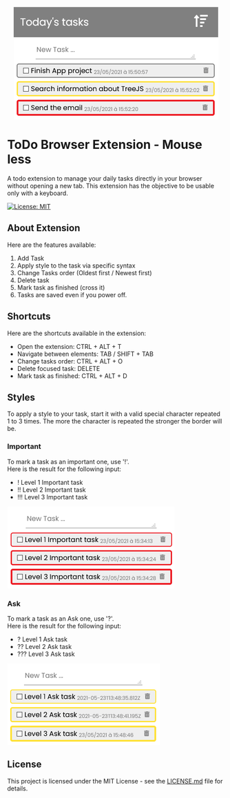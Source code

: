 <center><img src="./Preview.png"></center>

# ToDo Browser Extension - Mouse less

A todo extension to manage your daily tasks directly in your browser without opening a new tab. This extension has the objective to be usable only with a keyboard.


[![License: MIT](https://img.shields.io/badge/License-MIT-yellow.svg)](https://opensource.org/licenses/MIT)

## About Extension

Here are the features available: 

1. Add Task
2. Apply style to the task via specific syntax
3. Change Tasks order (Oldest first / Newest first)
4. Delete task
5. Mark task as finished (cross it) 
6. Tasks are saved even if you power off.

## Shortcuts

Here are the shortcuts available in the extension: 

 - Open the extension: CTRL + ALT + T
 - Navigate between elements: TAB / SHIFT + TAB
 - Change tasks order: CTRL + ALT + O
 - Delete focused task: DELETE
 - Mark task as finished: CTRL + ALT + D 

## Styles

To apply a style to your task, start it with a valid special character repeated 1 to 3 times. The more the character is repeated the stronger the border will be.

### Important

To mark a task as an important one, use '!'.  
Here is the result for the following input:

 - ! Level 1 Important task
 - !! Level 2 Important task
 - !!! Level 3 Important task

![Important Tasks](./Important.png)

### Ask

To mark a task as an Ask one, use '?'.  
Here is the result for the following input:

 - ? Level 1 Ask task
 - ?? Level 2 Ask task
 - ??? Level 3 Ask task

![Ask Tasks](./Ask.png)

## License

This project is licensed under the MIT License - see the [LICENSE.md](https://github.com/yPerrot/TODO-mouse-less/blob/main/LICENSE.md) file for details.